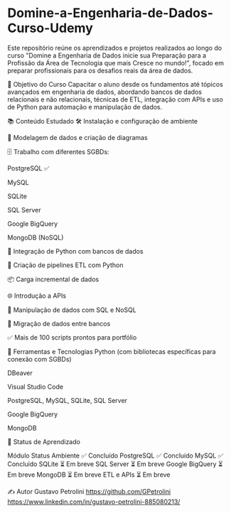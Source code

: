 # Domine-a-Engenharia-de-Dados-Curso-Udemy

Este repositório reúne os aprendizados e projetos realizados ao longo do curso "Domine a Engenharia de Dados inicie sua Preparação para a Profissão da Área de Tecnologia que mais Cresce no mundo!", focado em preparar profissionais para os desafios reais da área de dados.

🎯 Objetivo do Curso
Capacitar o aluno desde os fundamentos até tópicos avançados em engenharia de dados, abordando bancos de dados relacionais e não relacionais, técnicas de ETL, integração com APIs e uso de Python para automação e manipulação de dados.

📚 Conteúdo Estudado
🛠️ Instalação e configuração de ambiente

🧠 Modelagem de dados e criação de diagramas

🗄️ Trabalho com diferentes SGBDs:

PostgreSQL ✅

MySQL

SQLite

SQL Server

Google BigQuery

MongoDB (NoSQL)

🐍 Integração de Python com bancos de dados

🧰 Criação de pipelines ETL com Python

📦 Carga incremental de dados

🌐 Introdução a APIs

🧾 Manipulação de dados com SQL e NoSQL

📂 Migração de dados entre bancos

✅ Mais de 100 scripts prontos para portfólio

🧰 Ferramentas e Tecnologias
Python (com bibliotecas específicas para conexão com SGBDs)

DBeaver

Visual Studio Code

PostgreSQL, MySQL, SQLite, SQL Server

Google BigQuery

MongoDB

📌 Status de Aprendizado

Módulo	Status
Ambiente	✅ Concluído
PostgreSQL	✅ Concluído
MySQL	✅ Concluído
SQLite	⏳ Em breve
SQL Server	⏳ Em breve
Google BigQuery	⏳ Em breve
MongoDB	⏳ Em breve
ETL e APIs	⏳ Em breve


✍️ Autor
Gustavo Petrolini
https://github.com/GPetrolini
https://www.linkedin.com/in/gustavo-petrolini-885080213/
